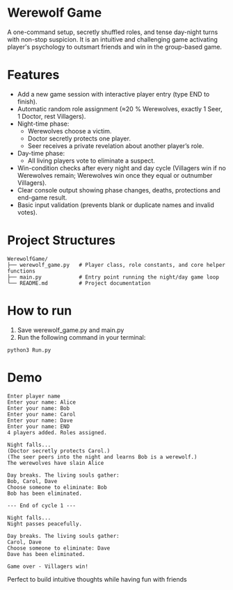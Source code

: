 # Werewolf Game 

A one-command setup, secretly shuffled roles, and tense day-night turns with non-stop suspicion. It is an intuitive and challenging game activating player's psychology to outsmart friends and win in the group-based game.

# Features

- Add a new game session with interactive player entry (type END to finish).
- Automatic random role assignment (≈20 % Werewolves, exactly 1 Seer, 1 Doctor, rest Villagers).
- Night-time phase:
  - Werewolves choose a victim.
  - Doctor secretly protects one player.
  - Seer receives a private revelation about another player’s role.
- Day-time phase:
  - All living players vote to eliminate a suspect.
- Win-condition checks after every night and day cycle (Villagers win if no Werewolves remain; Werewolves win once they equal or outnumber Villagers).
- Clear console output showing phase changes, deaths, protections and end-game result.
- Basic input validation (prevents blank or duplicate names and invalid votes).

# Project Structures

```text
WerewolfGame/
├── werewolf_game.py   # Player class, role constants, and core helper functions
├── main.py            # Entry point running the night/day game loop
└── README.md          # Project documentation
```

# How to run

1. Save werewolf_game.py and main.py
2. Run the following command in your terminal:

```text
python3 Run.py
```
# Demo

```text
Enter player name
Enter your name: Alice
Enter your name: Bob
Enter your name: Carol
Enter your name: Dave
Enter your name: END
4 players added. Roles assigned.

Night falls...
(Doctor secretly protects Carol.)
(The seer peers into the night and learns Bob is a werewolf.)
The werewolves have slain Alice

Day breaks. The living souls gather:
Bob, Carol, Dave
Choose someone to eliminate: Bob
Bob has been eliminated.

--- End of cycle 1 ---

Night falls...
Night passes peacefully.

Day breaks. The living souls gather:
Carol, Dave
Choose someone to eliminate: Dave
Dave has been eliminated.

Game over - Villagers win!

```
Perfect to build intuitive thoughts while having fun with friends

